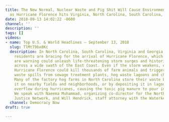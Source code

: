 ```yaml
---
title: The New Normal, Nuclear Waste and Pig Shit Will Cause Environmental Disaster
  as Hurricane Florence hits Virginia, North Carolina, South Carolina, Georgia
date: 2018-09-13 14:02:22 -0600
channel: ''
description: ''
tags: []
videos:
- name: Top U.S. & World Headlines — September 13, 2018
  slug: TlMtT9bx8Kc
  description: In North Carolina, South Carolina, Virginia and Georgia, millions of
    residents are bracing for the arrival of Hurricane Florence, which meteorologists
    are warning could unleash life-threatening storm surges and historic flooding
    across a wide swath of the East Coast. Even if the storm weakens, experts warn
    Hurricane Florence could kill thousands of farm animals and trigger catastrophic
    waste spills from sewage treatment plants, hog waste lagoons and chicken farms.
    Many of the factory hog farms in North Carolina store their waste by spraying
    it on nearby fields and neighborhoods, or by depositing it in lagoons that can
    overflow during hurricanes, causing the toxic pig manure to pour into nearby waterways.
    We speak with Naeema Muhammad, organizing co-director for the North Carolina Environmental
    Justice Network, and Will Hendrick, staff attorney with the Waterkeeper Alliance.
  channel: Democracy Now
draft: true

---
```

